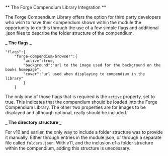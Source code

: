 ** The Forge Compendium Library Integration **

The Forge Compendium Library offers the option for third party developers who wish to have their compendium shown within the module the opportunity to do this through the use of a few simple flags and additional .json files to describe the folder structure of the compendium.

**_ The flags _**

```
"flags":{
    "forge-compendium-browser":{
        "active":true,
        "background":"url to the image used for the background on the books homepage",
        "cover":"url used when displaying to compendium in the library"
        }
    }
```

The only one of those flags that is required is the `active` property, set to true. This indicates that the compendium should be loaded into the Forge Compendium Library. The other two properties are for images to be displayed and although optional, really should be included.

**_ The directory structure _**

For v10 and earlier, the only way to include a folder structure was to provide it manually. Either through entries in the module.json, or through a separate file called `folders.json`. With v11, and the inclusion of a folder structure within the compendium, adding this structure is unecessary.
